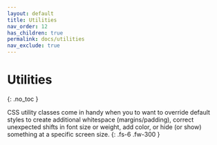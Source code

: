 ```yaml
---
layout: default
title: Utilities
nav_order: 12
has_children: true
permalink: docs/utilities
nav_exclude: true
---
```


# Utilities
{: .no_toc }

CSS utility classes come in handy when you to want to override default styles to create additional whitespace (margins/padding), correct unexpected shifts in font size or weight, add color, or hide (or show) something at a specific screen size.
{: .fs-6 .fw-300 }
